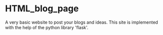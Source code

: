 # HTML_blog_page
A very basic website to post your blogs and ideas. This site is implemented with the help of the python library 'flask'.
